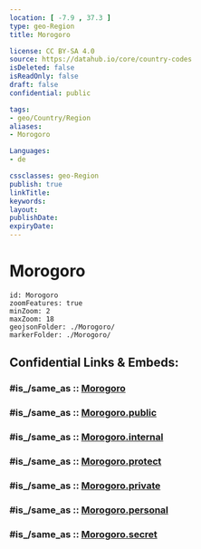 ```yaml
---
location: [ -7.9 , 37.3 ] 
type: geo-Region
title: Morogoro

license: CC BY-SA 4.0
source: https://datahub.io/core/country-codes
isDeleted: false
isReadOnly: false
draft: false
confidential: public

tags:
- geo/Country/Region
aliases:
- Morogoro

Languages:
- de

cssclasses: geo-Region
publish: true
linkTitle: 
keywords: 
layout: 
publishDate: 
expiryDate: 
---
```


# Morogoro

```leaflet
id: Morogoro
zoomFeatures: true 
minZoom: 2 
maxZoom: 18
geojsonFolder: ./Morogoro/
markerFolder: ./Morogoro/
```


## Confidential Links & Embeds: 

### #is_/same_as :: [Morogoro](/_Standards/Earth/Continent/Africa/Africa~East/Tanzania/regions~Tanzania/Morogoro.md) 

### #is_/same_as :: [Morogoro.public](/_public/Earth/Continent/Africa/Africa~East/Tanzania/regions~Tanzania/Morogoro.public.md) 

### #is_/same_as :: [Morogoro.internal](/_internal/Earth/Continent/Africa/Africa~East/Tanzania/regions~Tanzania/Morogoro.internal.md) 

### #is_/same_as :: [Morogoro.protect](/_protect/Earth/Continent/Africa/Africa~East/Tanzania/regions~Tanzania/Morogoro.protect.md) 

### #is_/same_as :: [Morogoro.private](/_private/Earth/Continent/Africa/Africa~East/Tanzania/regions~Tanzania/Morogoro.private.md) 

### #is_/same_as :: [Morogoro.personal](/_personal/Earth/Continent/Africa/Africa~East/Tanzania/regions~Tanzania/Morogoro.personal.md) 

### #is_/same_as :: [Morogoro.secret](/_secret/Earth/Continent/Africa/Africa~East/Tanzania/regions~Tanzania/Morogoro.secret.md)

